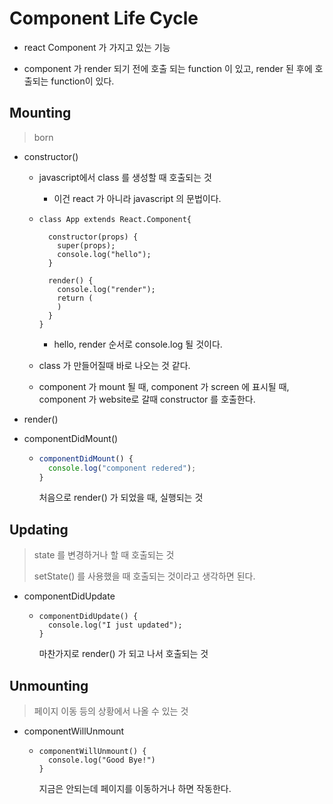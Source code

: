 # Component Life Cycle



- react Component 가 가지고 있는 기능

- component 가 render 되기 전에 호출 되는 function 이 있고, render 된 후에 호출되는 function이 있다.



## Mounting 

> born



- constructor()

  - javascript에서 class 를 생성할 때 호출되는 것

    - 이건 react 가 아니라 javascript 의 문법이다. 

  - ```react
    class App extends React.Component{
    
      constructor(props) {
        super(props);
        console.log("hello");
      }
    
      render() {
        console.log("render");
        return (
        )
      }
    }
    ```

    - hello, render 순서로 console.log 될 것이다.

  - class 가 만들어질때 바로 나오는 것 같다.

  - component 가 mount 될 때, component 가 screen 에 표시될 때, component 가 website로 갈때 constructor 를 호출한다.

- render()

- componentDidMount()

  - ```javascript
    componentDidMount() {
      console.log("component redered");
    }
    ```

    처음으로 render() 가 되었을 때, 실행되는 것



## Updating

> state 를 변경하거나 할 때 호출되는 것
>
> setState() 를 사용했을 때 호출되는 것이라고 생각하면 된다.

- componentDidUpdate

  - ```react
    componentDidUpdate() {
      console.log("I just updated");
    }
    ```

    마찬가지로 render() 가 되고 나서 호출되는 것



## Unmounting

> 페이지 이동 등의 상황에서 나올 수 있는 것



- componentWillUnmount

  - ```react
    componentWillUnmount() {
      console.log("Good Bye!")
    }
    ```

    지금은 안되는데 페이지를 이동하거나 하면 작동한다.



